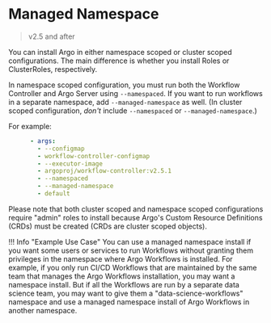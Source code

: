 # Managed Namespace

> v2.5 and after

You can install Argo in either namespace scoped or cluster scoped configurations.
The main difference is whether you install Roles or ClusterRoles, respectively.

In namespace scoped configuration, you must run both the Workflow Controller and Argo Server using `--namespaced`.
If you want to run workflows in a separate namespace, add `--managed-namespace` as well.
(In cluster scoped configuration, _don't_ include `--namespaced` or `--managed-namespace`.)

For example:

```yaml
      - args:
        - --configmap
        - workflow-controller-configmap
        - --executor-image
        - argoproj/workflow-controller:v2.5.1
        - --namespaced
        - --managed-namespace
        - default
```

Please note that both cluster scoped and namespace scoped configurations require "admin" roles to install because Argo's Custom Resource Definitions (CRDs) must be created (CRDs are cluster scoped objects).

!!! Info "Example Use Case"
    You can use a managed namespace install if you want some users or services to run Workflows without granting them privileges in the namespace where Argo Workflows is installed.
    For example, if you only run CI/CD Workflows that are maintained by the same team that manages the Argo Workflows installation, you may want a namespace install.
    But if all the Workflows are run by a separate data science team, you may want to give them a "data-science-workflows" namespace and use a managed namespace install of Argo Workflows in another namespace.
